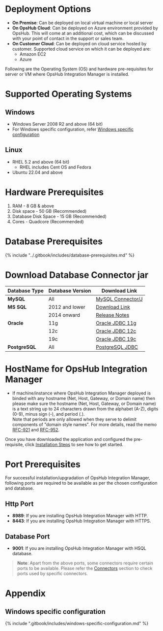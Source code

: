 # Deployment Options

- **On Premise**: Can be deployed on local virtual machine or local server  
- **On OpsHub Cloud**: Can be deployed on Azure environment provided by OpsHub. This will come at an additional cost, which can be discussed with your point of contact in the support or sales team.  
- **On Customer Cloud**: Can be deployed on cloud service hosted by customer. Supported cloud service on which it can be deployed are:  
  - Amazon EC2  
  - Azure  

Following are the Operating System (OS) and hardware pre-requisites for server or VM where OpsHub Integration Manager is installed.

# Supported Operating Systems

## Windows

- Windows Server 2008 R2 and above (64 bit)
- For Windows specific configuration, refer [Windows specific configuration](#windows-specific-configuration)

## Linux

- RHEL 5.2 and above (64 bit)  
  - RHEL includes Cent OS and Fedora  
- Ubuntu 22.04 and above

# Hardware Prerequisites

1. RAM - 8 GB & above  
2. Disk space - 50 GB (Recommended)  
3. Database Disk Space - 15 GB (Recommended)  
4. Cores - Quadcore (Recommended)  

# Database Prerequisites
{% include "../.gitbook/includes/database-prerequisites.md" %}

# Download Database Connector jar

| Database Type   | Database Version  | Download Link |
|------------------|--------------------|----------------|
| **MySQL**        | All                | [MySQL Connector/J](https://dev.mysql.com/downloads/connector/j) |
| **MS SQL**       | 2012 and lower     | [Download Link](https://www.microsoft.com/en-in/download/details.aspx?id=11774) |
|                  | 2014 onward        | [Release Notes](https://learn.microsoft.com/en-us/sql/connect/jdbc/release-notes-for-the-jdbc-driver?view=sql-server-ver16) |
| **Oracle**       | 11g                | [Oracle JDBC 11g](https://www.oracle.com/jp/technical-resources/articles/features/jdbc/jdbc.html) |
|                  | 12c                | [Oracle JDBC 12c](https://www.oracle.com/technetwork/database/features/jdbc/jdbc-drivers-12c-download-1958347.html) |
|                  | 19c                | [Oracle JDBC 19c](https://www.oracle.com/database/technologies/appdev/jdbc-ucp-19c-downloads.html) |
| **PostgreSQL**   | All                | [PostgreSQL JDBC](https://jdbc.postgresql.org/download/) |

# HostName for OpsHub Integration Manager

- If machine/instance where OpsHub Integration Manager deployed is binded with any hostname (Net, Host, Gateway, or Domain name) then please make sure the hostname (Net, Host, Gateway, or Domain name) is a text string up to 24 characters drawn from the alphabet (A-Z), digits (0-9), minus sign (-), and period (.).  
Note that periods are only allowed when they serve to delimit components of "domain style names". For more details, read the memo [RFC-921](https://tools.ietf.org/html/rfc921) and [RFC-952](https://tools.ietf.org/html/rfc952).

Once you have downloaded the application and configured the pre-requisite, click [Installation Steps](installation.md) to see how to get started.

# Port Prerequisites

For successful installation/upgradation of OpsHub Integration Manager, following ports are required to be available as per the chosen configuration and database.

## Http Port

- **8989**: If you are installing OpsHub Integration Manager with HTTP.  
- **8443**: If you are installing OpsHub Integration Manager with HTTPS.  

## Database Port

- **9001**: If you are installing OpsHub Integration Manager with HSQL database.  

> **Note**: Apart from the above ports, some connectors require certain ports to be available. Please refer the [Connectors](../connectors.md) section to check ports used by specific connectors.

# Appendix

## Windows specific configuration
{% include ".gitbook/includes/windows-specific-configuration.md" %}

